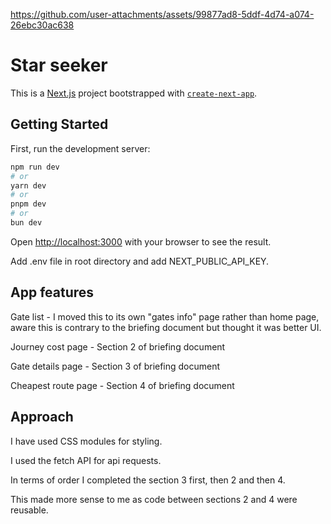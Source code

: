 https://github.com/user-attachments/assets/99877ad8-5ddf-4d74-a074-26ebc30ac638

# Star seeker

This is a [Next.js](https://nextjs.org) project bootstrapped with [`create-next-app`](https://nextjs.org/docs/app/api-reference/cli/create-next-app).

## Getting Started

First, run the development server:

```bash
npm run dev
# or
yarn dev
# or
pnpm dev
# or
bun dev
```

Open [http://localhost:3000](http://localhost:3000) with your browser to see the result.

Add .env file in root directory and add NEXT_PUBLIC_API_KEY.

## App features

Gate list - I moved this to its own "gates info" page rather than home page, aware this is contrary to the briefing document but thought it was better UI.

Journey cost page - Section 2 of briefing document

Gate details page - Section 3 of briefing document

Cheapest route page - Section 4 of briefing document

## Approach

I have used CSS modules for styling.

I used the fetch API for api requests.

In terms of order I completed the section 3 first, then 2 and then 4.

This made more sense to me as code between sections 2 and 4 were reusable.
